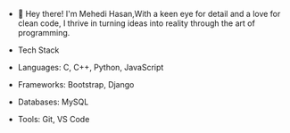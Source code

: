 - 👋 Hey there! I'm Mehedi Hasan,With a keen eye for detail and a love for clean code, I thrive in turning ideas into reality through the art of programming.

- Tech Stack
- Languages: C, C++, Python, JavaScript
- Frameworks: Bootstrap, Django
- Databases: MySQL
- Tools: Git, VS Code
<!---
mehedisplanet/mehedisplanet is a ✨ special ✨ repository because its `README.md` (this file) appears on your GitHub profile.
You can click the Preview link to take a look at your changes.
--->
